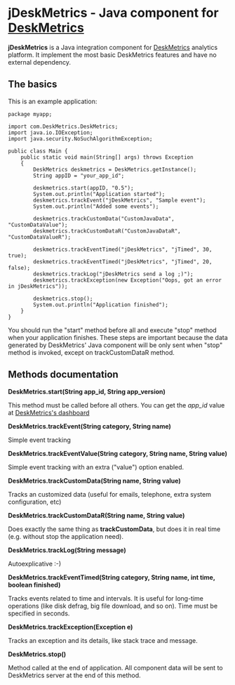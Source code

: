 jDeskMetrics - Java component for [DeskMetrics](http://deskmetrics.com/)
========================================================================


**jDeskMetrics** is a Java integration component for [DeskMetrics](http://deskmetrics.com) analytics platform. It implement the most basic DeskMetrics features and have no external dependency.

The basics
-----------

This is an example application:

    package myapp;

    import com.DeskMetrics.DeskMetrics;
    import java.io.IOException;
    import java.security.NoSuchAlgorithmException;

    public class Main {
        public static void main(String[] args) throws Exception
        {
            DeskMetrics deskmetrics = DeskMetrics.getInstance();
            String appID = "your_app_id";

            deskmetrics.start(appID, "0.5");
            System.out.println("Application started");
            deskmetrics.trackEvent("jDeskMetrics", "Sample event");
            System.out.println("Added some events");

            deskmetrics.trackCustomData("CustomJavaData", "CustomDataValue");
            deskmetrics.trackCustomDataR("CustomJavaDataR", "CustomDataValueR");

            deskmetrics.trackEventTimed("jDeskMetrics", "jTimed", 30, true);
            deskmetrics.trackEventTimed("jDeskMetrics", "jTimed", 20, false);
            deskmetrics.trackLog("jDeskMetrics send a log ;)");
            deskmetrics.trackException(new Exception("Oops, got an error in jDeskMetrics"));

            deskmetrics.stop();
            System.out.println("Application finished");
        }
    }

You should run the "start" method before all and execute "stop" method when your application finishes. These steps are important because the data generated by DeskMetrics' Java component will be only sent when "stop" method is invoked, except on trackCustomDataR method.

Methods documentation
----

**DeskMetrics.start(String app_id, String app_version)**

This method must be called before all others. You can get the *app_id* value at [DeskMetrics's dashboard](http://analytics.deskmetrics.com)

**DeskMetrics.trackEvent(String category, String name)**

Simple event tracking

**DeskMetrics.trackEventValue(String category, String name, String value)**

Simple event tracking with an extra ("value") option enabled.

**DeskMetrics.trackCustomData(String name, String value)**

Tracks an customized data (useful for emails, telephone, extra system configuration, etc)

**DeskMetrics.trackCustomDataR(String name, String value)**

Does exactly the same thing as **trackCustomData**, but does it in real time (e.g. without stop the application need).

**DeskMetrics.trackLog(String message)**

Autoexplicative :-)

**DeskMetrics.trackEventTimed(String category, String name, int time, boolean finished)**


Tracks events related to time and intervals. It is useful for long-time operations (like disk defrag, big file download, and so on). Time must be specified in seconds. 

**DeskMetrics.trackException(Exception e)**

Tracks an exception and its details, like stack trace and message.

**DeskMetrics.stop()**

Method called at the end of application. All component data will be sent to DeskMetrics server at the end of this method. 
